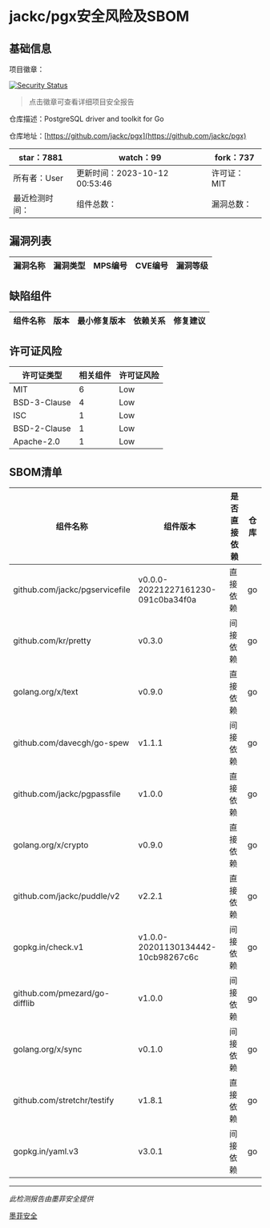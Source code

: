 # jackc/pgx安全风险及SBOM

## 基础信息

项目徽章：

[![Security Status](https://www.murphysec.com/platform3/v31/badge/1712170291790741504.svg)](https://www.murphysec.com/console/report/1701660488165359616/1712170291790741504)

> 点击徽章可查看详细项目安全报告

仓库描述：PostgreSQL driver and toolkit for Go

仓库地址：[https://github.com/jackc/pgx](https://github.com/jackc/pgx)

| star：7881 | watch：99 | fork：737 |
| ----------- | -------------- | ------------ |
| 所有者：User | 更新时间：2023-10-12 00:53:46 | 许可证：MIT |
| 最近检测时间： | 组件总数： | 漏洞总数： |




## 漏洞列表

| 漏洞名称 | 漏洞类型 | MPS编号 | CVE编号 | 漏洞等级 |
| ------- | ------ | ------- | ------ | ----- |





## 缺陷组件

| 组件名称 | 版本 | 最小修复版本 | 依赖关系 | 修复建议 |
| -------- | ---- | ------------ | -------- | -------- |





## 许可证风险

| 许可证类型 | 相关组件 | 许可证风险 |
| ---------- | -------- | ---------- |
|MIT|6|Low|
|BSD-3-Clause|4|Low|
|ISC|1|Low|
|BSD-2-Clause|1|Low|
|Apache-2.0|1|Low|




## SBOM清单

| 组件名称 | 组件版本 | 是否直接依赖 | 仓库 |
| -------- | -------- | ------------ | ---- |
|github.com/jackc/pgservicefile|v0.0.0-20221227161230-091c0ba34f0a|直接依赖|go|
|github.com/kr/pretty|v0.3.0|间接依赖|go|
|golang.org/x/text|v0.9.0|直接依赖|go|
|github.com/davecgh/go-spew|v1.1.1|间接依赖|go|
|github.com/jackc/pgpassfile|v1.0.0|直接依赖|go|
|golang.org/x/crypto|v0.9.0|直接依赖|go|
|github.com/jackc/puddle/v2|v2.2.1|直接依赖|go|
|gopkg.in/check.v1|v1.0.0-20201130134442-10cb98267c6c|间接依赖|go|
|github.com/pmezard/go-difflib|v1.0.0|间接依赖|go|
|golang.org/x/sync|v0.1.0|间接依赖|go|
|github.com/stretchr/testify|v1.8.1|直接依赖|go|
|gopkg.in/yaml.v3|v3.0.1|间接依赖|go|


------

*此检测报告由墨菲安全提供*

[墨菲安全](www.murphysec.com)